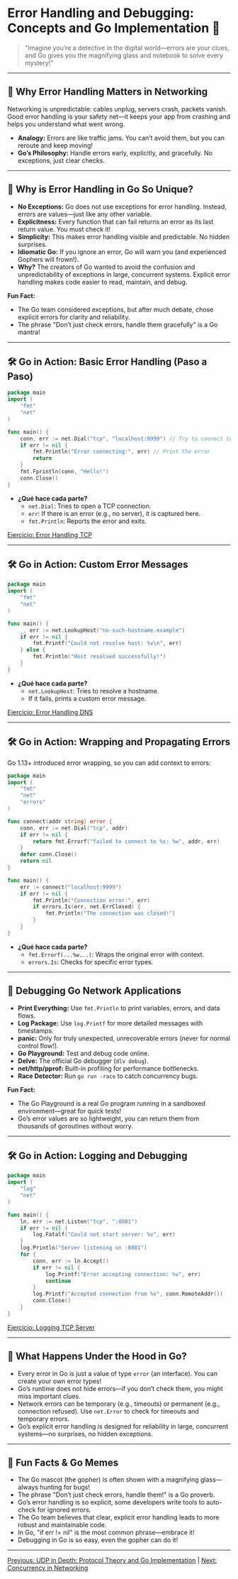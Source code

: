 # Error Handling and Debugging: Concepts and Go Implementation 🐞

> "Imagine you’re a detective in the digital world—errors are your clues, and Go gives you the magnifying glass and notebook to solve every mystery!"

---

## 🧩 Why Error Handling Matters in Networking

Networking is unpredictable: cables unplug, servers crash, packets vanish. Good error handling is your safety net—it keeps your app from crashing and helps you understand what went wrong.

- **Analogy:** Errors are like traffic jams. You can’t avoid them, but you can reroute and keep moving!
- **Go’s Philosophy:** Handle errors early, explicitly, and gracefully. No exceptions, just clear checks.

---

## 🤔 Why is Error Handling in Go So Unique?

- **No Exceptions:** Go does not use exceptions for error handling. Instead, errors are values—just like any other variable.
- **Explicitness:** Every function that can fail returns an error as its last return value. You must check it!
- **Simplicity:** This makes error handling visible and predictable. No hidden surprises.
- **Idiomatic Go:** If you ignore an error, Go will warn you (and experienced Gophers will frown!).
- **Why?** The creators of Go wanted to avoid the confusion and unpredictability of exceptions in large, concurrent systems. Explicit error handling makes code easier to read, maintain, and debug.

**Fun Fact:**
- The Go team considered exceptions, but after much debate, chose explicit errors for clarity and reliability.
- The phrase "Don’t just check errors, handle them gracefully" is a Go mantra!

---

## 🛠️ Go in Action: Basic Error Handling (Paso a Paso)

```go
package main
import (
    "fmt"
    "net"
)

func main() {
    conn, err := net.Dial("tcp", "localhost:9999") // Try to connect to a port with no server
    if err != nil {
        fmt.Println("Error connecting:", err) // Print the error
        return
    }
    fmt.Fprintln(conn, "Hello!")
    conn.Close()
}
```

- **¿Qué hace cada parte?**
  - `net.Dial`: Tries to open a TCP connection.
  - `err`: If there is an error (e.g., no server), it is captured here.
  - `fmt.Println`: Reports the error and exits.

[Ejercicio: Error Handling TCP](../../exercises/part2/07-error-handling-tcp/main.go)

---

## 🛠️ Go in Action: Custom Error Messages

```go
package main
import (
    "fmt"
    "net"
)

func main() {
    _, err := net.LookupHost("no-such-hostname.example")
    if err != nil {
        fmt.Printf("Could not resolve host: %v\n", err)
    } else {
        fmt.Println("Host resolved successfully!")
    }
}
```

- **¿Qué hace cada parte?**
  - `net.LookupHost`: Tries to resolve a hostname.
  - If it fails, prints a custom error message.

[Ejercicio: Error Handling DNS](../../exercises/part2/07-error-handling-dns/main.go)

---

## 🛠️ Go in Action: Wrapping and Propagating Errors

Go 1.13+ introduced error wrapping, so you can add context to errors:

```go
package main
import (
    "fmt"
    "net"
    "errors"
)

func connect(addr string) error {
    conn, err := net.Dial("tcp", addr)
    if err != nil {
        return fmt.Errorf("failed to connect to %s: %w", addr, err)
    }
    defer conn.Close()
    return nil
}

func main() {
    err := connect("localhost:9999")
    if err != nil {
        fmt.Println("Connection error:", err)
        if errors.Is(err, net.ErrClosed) {
            fmt.Println("The connection was closed!")
        }
    }
}
```

- **¿Qué hace cada parte?**
  - `fmt.Errorf(...%w...)`: Wraps the original error with context.
  - `errors.Is`: Checks for specific error types.

---

## 🐞 Debugging Go Network Applications

- **Print Everything:** Use `fmt.Println` to print variables, errors, and data flows.
- **Log Package:** Use `log.Printf` for more detailed messages with timestamps.
- **panic:** Only for truly unexpected, unrecoverable errors (never for normal control flow!).
- **Go Playground:** Test and debug code online.
- **Delve:** The official Go debugger (`dlv debug`).
- **net/http/pprof:** Built-in profiling for performance bottlenecks.
- **Race Detector:** Run `go run -race` to catch concurrency bugs.

**Fun Fact:**
- The Go Playground is a real Go program running in a sandboxed environment—great for quick tests!
- Go’s error values are so lightweight, you can return them from thousands of goroutines without worry.

---

## 🛠️ Go in Action: Logging and Debugging

```go
package main
import (
    "log"
    "net"
)

func main() {
    ln, err := net.Listen("tcp", ":8081")
    if err != nil {
        log.Fatalf("Could not start server: %v", err)
    }
    log.Println("Server listening on :8081")
    for {
        conn, err := ln.Accept()
        if err != nil {
            log.Printf("Error accepting connection: %v", err)
            continue
        }
        log.Printf("Accepted connection from %v", conn.RemoteAddr())
        conn.Close()
    }
}
```

[Ejercicio: Logging TCP Server](../../exercises/part2/07-logging-tcp-server/main.go)

---

## 🧠 What Happens Under the Hood in Go?

- Every error in Go is just a value of type `error` (an interface). You can create your own error types!
- Go’s runtime does not hide errors—if you don’t check them, you might miss important clues.
- Network errors can be temporary (e.g., timeouts) or permanent (e.g., connection refused). Use `net.Error` to check for timeouts and temporary errors.
- Go’s explicit error handling is designed for reliability in large, concurrent systems—no surprises, no hidden exceptions.

---

## 🤩 Fun Facts & Go Memes
- The Go mascot (the gopher) is often shown with a magnifying glass—always hunting for bugs!
- The phrase "Don’t just check errors, handle them!" is a Go proverb.
- Go’s error handling is so explicit, some developers write tools to auto-check for ignored errors.
- The Go team believes that clear, explicit error handling leads to more robust and maintainable code.
- In Go, "if err != nil" is the most common phrase—embrace it!
- Debugging in Go is so easy, even the gopher can do it!

---

[Previous: UDP in Depth: Protocol Theory and Go Implementation](06-udp-in-depth-protocol-theory-and-go-implementation.md) | [Next: Concurrency in Networking](08-concurrency-in-networking.md)
